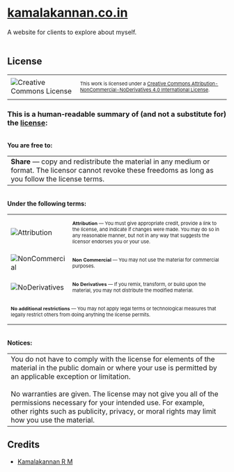 # [kamalakannan.co.in](http://kamalakannan.co.in)

A website for clients to explore about myself.
<br/><br/>

## License

<table>
<tr>
    <td>
        <img alt="Creative Commons License" style="border-width:0;" src="https://i.creativecommons.org/l/by-nc-nd/4.0/88x31.png"/>
    </td>
    <td>
        <p style="font-size:11px">
			       This work is licensed under a <a rel="license" href="http://creativecommons.org/licenses/by-nc-nd/4.0/">Creative Commons Attribution-NonCommercial-NoDerivatives 4.0 International License</a>.
			  </p>
    </td>
</tr>
</table>

### This is a human-readable summary of (and not a substitute for) the [license](https://creativecommons.org/licenses/by-nc-nd/4.0/legalcode):
<br/>
<b>You are free to:</b>
<table>
	<tr><td>
		<b>Share</b> — copy and redistribute the material in any medium or format. The licensor cannot revoke these freedoms as long as you follow the license terms.
	</td></tr>
</table>
<br/>
<b>Under the following terms:</b>
<table>
<tr>
    <td>
        <img alt="Attribution" style="border-width:0;" src="https://creativecommons.org/images/deed/attribution_icon_blue_x2.png"/>
    </td>
    <td>
        <p style="font-size:11px">
	<b>Attribution</b> — You must give appropriate credit, provide a link to the license, and indicate if changes were made. You may do so in any reasonable manner, but not in any way that suggests the licensor endorses you or your use.
	</p>
    </td>
</tr>
<tr>
    <td>
        <img alt="NonCommercial" style="border-width:0;" src="https://creativecommons.org/images/deed/nc_blue_x2.png"/>
    </td>
    <td>
        <p style="font-size:11px">
	<b>Non Commercial</b> — You may not use the material for commercial purposes.
	</p>
    </td>
</tr>
<tr>
    <td>
        <img alt="NoDerivatives" style="border-width:0;" src="https://creativecommons.org/images/deed/nd_blue_x2.png"/>
    </td>
    <td>
        <p style="font-size:11px">
	<b>No Derivatives</b> — If you remix, transform, or build upon the material, you may not distribute the modified material.
	</p>
    </td>
</tr>
<tr>
    <td colspan="2">
        <p style="font-size:11px">
	<b>No additional restrictions</b> — You may not apply legal terms or technological measures that legally restrict others from doing anything the license permits.
	</p>
    </td>
</tr>
</table>
<br/>
<b>Notices:</b>
<table>
	<tr><td>
You do not have to comply with the license for elements of the material in the public domain or where your use is permitted by an applicable exception or limitation.
<br/><br/>
No warranties are given. The license may not give you all of the permissions necessary for your intended use. For example, other rights such as publicity, privacy, or moral rights may limit how you use the material.
	</td></tr>
</table>


## Credits
- [Kamalakannan R M](mailto:kamalakannan.r.m@outlook.com)
